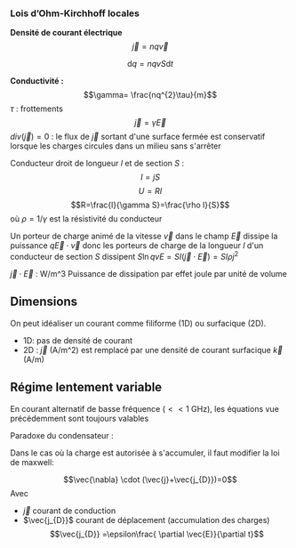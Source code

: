 ### Lois d’Ohm-Kirchhoff locales
**Densité de courant électrique**
$$\vec{j}=nq\vec{v}$$

$$\mathrm{d}q=nqvS\mathrm{d}t$$

**Conductivité :**
$$\gamma= \frac{nq^{2}\tau}{m}$$
$\tau$ : frottements
$$\vec{j}=\gamma \vec{E}$$
$div(\vec{j})=0$ : le flux de $\vec{j}$ sortant d'une surface fermée est conservatif lorsque les charges circules dans un milieu sans s'arrêter


Conducteur droit de longueur $l$ et de section $S$ :
$$I=jS$$
$$U=RI$$
$$R=\frac{l}{\gamma S}=\frac{\rho l}{S}$$
où $\rho = 1/\gamma$ est la résistivité du conducteur

Un porteur de charge animé de la vitesse $\vec{v}$ dans le champ $\vec{E}$ dissipe la puissance $q\vec{E}\cdot\vec{v}$ donc les porteurs de charge de la longueur $l$ d'un conducteur de section $S$ dissipent $S\ln qvE=SI(\vec{j}\cdot \vec{E})=SI\rho j^{2}$

$\vec{j}\cdot \vec{E}$ : W/m^3 Puissance de dissipation par effet joule par unité de volume

## Dimensions
On peut idéaliser un courant comme filiforme (1D) ou surfacique (2D).
* 1D: pas de densité de courant
* 2D : $\vec{j}$ (A/m^2) est remplacé par une densité de courant surfacique $\vec{k}$ (A/m)




## Régime lentement variable

En courant alternatif de basse fréquence ($<<1 \text{ GHz}$), les équations vue précédemment sont toujours valables

Paradoxe du condensateur : 

Dans le cas où la charge est autorisée à s'accumuler, il faut modifier la loi de maxwell:

$$\vec{\nabla} \cdot (\vec{j}+\vec{j_{D}})=0$$
Avec
* $\vec{j}$ courant de conduction
* $\vec{j_{D}}$ courant de déplacement (accumulation des charges)
$$\vec{j_{D}} =\epsilon\frac{ \partial \vec{E}}{\partial t}$$
